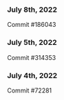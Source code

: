 ### July 8th, 2022

Commit #186043

### July 5th, 2022

Commit #314353


### July 4th, 2022

Commit #72281
